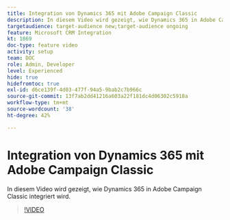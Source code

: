 ```yaml
---
title: Integration von Dynamics 365 mit Adobe Campaign Classic
description: In diesem Video wird gezeigt, wie Dynamics 365 in Adobe Campaign Classic integriert wird.
targetaudience: target-audience new;target-audience ongoing
feature: Microsoft CRM Integration
kt: 1869
doc-type: feature video
activity: setup
team: DOC
role: Admin, Developer
level: Experienced
hide: true
hidefromtoc: true
exl-id: d6ce139f-4d03-477f-94a5-9bab2c7b966c
source-git-commit: 13f7ab2dd41216a603a22f181dc4d06302c5918a
workflow-type: tm+mt
source-wordcount: '38'
ht-degree: 42%

---
```


# Integration von Dynamics 365 mit Adobe Campaign Classic

In diesem Video wird gezeigt, wie Dynamics 365 in Adobe Campaign Classic integriert wird.

>[!VIDEO](https://video.tv.adobe.com/v/23837?quality=12&learn=on)

